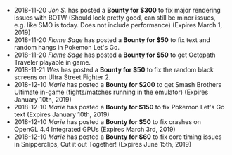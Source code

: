 - 2018-11-20 _Jon S._ has posted a **Bounty for $300** to fix major rendering issues with BOTW (Should look pretty good, can still be minor issues, e.g. like SMO is today. Does not include performance) (Expires March 1, 2019)
- 2018-11-20 _Flame Sage_ has posted a **Bounty for $50** to fix text and random hangs in Pokemon Let's Go.
- 2018-11-20 _Flame Sage_ has posted a **Bounty for $50** to get Octopath Traveler playable in game.
- 2018-11-21 _Wes_ has posted a **Bounty for $50** to fix the random black screens on Ultra Street Fighter 2.
- 2018-12-10 _Marie_ has posted a **Bounty for $200** to get Smash Brothers Ultimate in-game (fights/matches running in the emulator) (Expires January 10th, 2019)
- 2018-12-10 _Marie_ has posted a **Bounty for $150** to fix Pokemon Let's Go text (Expires January 10th, 2019)
- 2018-12-10 _Marie_ has posted a **Bounty for $50** to fix crashes on OpenGL 4.4 Integrated GPUs (Expires March 3rd, 2019)
- 2018-12-10 _Marie_ has posted a **Bounty for $60** to fix core timing issues in Snipperclips, Cut it out Together! (Expires June 15th, 2019)